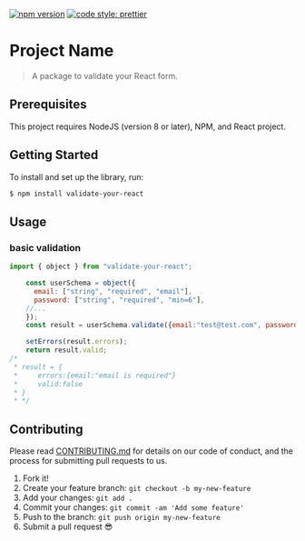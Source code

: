 [![npm version](https://badge.fury.io/js/angular2-expandable-list.svg)](https://badge.fury.io/js/angular2-expandable-list)
[![code style: prettier](https://img.shields.io/badge/code_style-prettier-ff69b4.svg?style=flat-square)](https://github.com/prettier/prettier)

# Project Name

> A package to validate your React form.

## Prerequisites

This project requires NodeJS (version 8 or later), NPM, and React project.

## Getting Started

To install and set up the library, run:

```sh
$ npm install validate-your-react
```

## Usage

### basic validation

```js
import { object } from "validate-your-react";

    const userSchema = object({
      email: ["string", "required", "email"],
      password: ["string", "required", "min=6"],
    //...         
    });
    const result = userSchema.validate({email:"test@test.com", password:"testpass"});

    setErrors(result.errors);
    return result.valid;
/* 
 * result = {
 *     errors:{email:"email is required"} 
 *     valid:false
 * }
 * */
```

## Contributing

Please read [CONTRIBUTING.md](CONTRIBUTING.md) for details on our code of conduct, and the process for submitting pull requests to us.

1.  Fork it!
2.  Create your feature branch: `git checkout -b my-new-feature`
3.  Add your changes: `git add .`
4.  Commit your changes: `git commit -am 'Add some feature'`
5.  Push to the branch: `git push origin my-new-feature`
6.  Submit a pull request :sunglasses:
